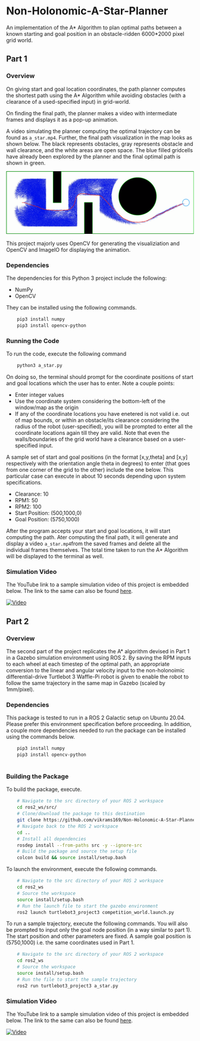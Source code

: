 # Non-Holonomic-A-Star-Planner
An implementation of the A* Algorithm to plan optimal paths between a known starting and goal position in an obstacle-ridden 6000*2000 pixel grid world.

## Part 1

### Overview
On giving start and goal location coordinates, the path planner computes the shortest path using the A* Algorithm while avoiding obstacles (with a clearance of a used-specified input) in grid-world.

On finding the final path, the planner makes a video with intermediate frames and displays it as a pop-up animation.

A video simulating the planner computing the optimal trajectory can be found as `a_star.mp4`. Further, the final path visualization in the map looks as shown below. The black represents obstacles, gray represents obstacle and wall clearance, and the white areas are open space. The blue filled gridcells have already been explored by the planner and the final optimal path is shown in green.

<p align="center">
  <img src="a_star_sample_path.png"/>
</p>

This project majorly uses OpenCV for generating the visualiziation and OpenCV and ImageIO for displaying the animation.

### Dependencies
The dependencies for this Python 3 project include the following:
<ul>
<li> NumPy
<li> OpenCV
</ul>
They can be installed using the following commands.

```sh
    pip3 install numpy
    pip3 install opencv-python
```

### Running the Code
To run the code, execute the following command
```sh
    python3 a_star.py
```
On doing so, the terminal should prompt for the coordinate positions of start and goal locations which the user has to enter. Note a couple points:
<ul>
<li> Enter integer values
<li> Use the coordinate system considering the bottom-left of the window/map as the origin
<li> If any of the coordinate locations you have enetered is not valid i.e. out of map bounds, or within an obstacle/its clearance considering the radius of the robot (user-specified), you will be prompted to enter all the coordinate locations again till they are valid. Note that even the walls/boundaries of the grid world have a clearance based on a user-specified input.
</ul>

A sample set of start and goal positions (in the format [x,y,theta] and [x,y] respectively with the orientation angle theta in degrees) to enter (that goes from one corner of the grid to the other) include the one below. This particular case can execute in about 10 seconds depending upon system specifications.
<ul>
<li> Clearance: 10
<li> RPM1: 50
<li> RPM2: 100 
<li> Start Position: (500,1000,0)
<li> Goal Position: (5750,1000)
</ul>

After the program accepts your start and goal locations, it will start computing the path. Ater computing the final path, it will generate and display a video `a_star.mp4`from the saved frames and delete all the individual frames themselves. The total time taken to run the A* Algorithm will be displayed to the terminal as well.

### Simulation Video

The YouTube link to a sample simulation video of this project is embedded below. The link to the same can also be found [here](https://youtu.be/KWaNTzZl9pc).

[![Video](https://img.youtube.com/vi/KWaNTzZl9pc/maxresdefault.jpg)](https://youtu.be/KWaNTzZl9pc)


## Part 2

### Overview

The second part of the project replicates the A* algorithm devised in Part 1 in a Gazebo simulation environment using ROS 2. By saving the RPM inputs to each wheel at each timestep of the optimal path, an appropriate conversion to the linear and angular velocity input to the non-holonoimic differential-drive Turtlebot 3 Waffle-Pi robot is given to enable the robot to follow the same trajectory in the same map in Gazebo (scaled by 1mm/pixel).

### Dependencies

This package is tested to run in a ROS 2 Galactic setup on Ubuntu 20.04. Please prefer this environment specification before proceeding. In addition, a couple more dependencies needed to run the package can be installed using the commands below.

```sh
    pip3 install numpy
    pip3 install opencv-python
    
```

### Building the Package

To build the package, execute.
```sh
    # Navigate to the src directory of your ROS 2 workspace
    cd ros2_ws/src/
    # Clone/download the package to this destination
    git clone https://github.com/vikrams169/Non-Holonomic-A-Star-Planner/tree/main/Part2/turtlebot3_project3
    # Navigate back to the ROS 2 workspace
    cd ..
    # Install all dependencies
    rosdep install --from-paths src -y --ignore-src
    # Build the package and source the setup file
    colcon build && source install/setup.bash
```
To launch the environment, execute the following commands.
```sh
    # Navigate to the src directory of your ROS 2 workspace
    cd ros2_ws
    # Source the workspace
    source install/setup.bash
    # Run the launch file to start the gazebo environment
    ros2 launch turtlebot3_project3 competition_world.launch.py
```
To run a sample trajectory, execute the following commands. You will also be prompted to input only the goal node position (in a way similar to part 1). The start position and other parameters are fixed. A sample goal position is (5750,1000) i.e. the same coordinates used in Part 1.
```sh
    # Navigate to the src directory of your ROS 2 workspace
    cd ros2_ws
    # Source the workspace
    source install/setup.bash
    # Run the file to start the sample trajectory
    ros2 run turtlebot3_project3 a_star.py
```

### Simulation Video

The YouTube link to a sample simulation video of this project is embedded below. The link to the same can also be found [here](https://youtu.be/oCmQ83_IZCs).

[![Video](https://img.youtube.com/vi/oCmQ83_IZCs/maxresdefault.jpg)](https://youtu.be/oCmQ83_IZCs)

